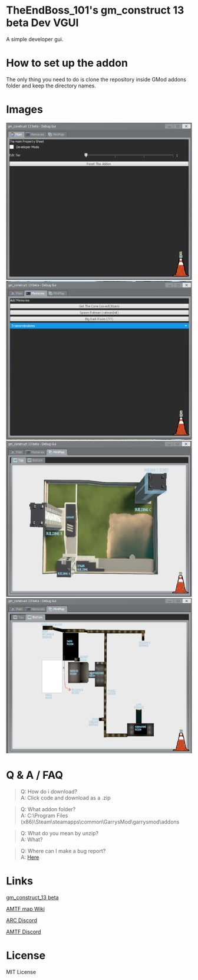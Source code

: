 # TheEndBoss_101's gm_construct 13 beta Dev VGUI

A simple developer gui.

# How to set up the addon

The only thing you need to do is clone the repository inside GMod addons folder and keep the directory names.

# Images

![Main Tab](/img/main.png "Main Tab")  
![Memories Tab](/img/mem.png "Memories Tab")  
![Map Tab](/img/maptop.png "Map Tab")  
![Map Tab](/img/mapbtm.png "Map Tab")

# Q & A / FAQ

> Q: How do i download?  
> A: Click code and download as a .zip

> Q: What addon folder?  
> A: C:\Program Files (x86)\Steam\steamapps\common\GarrysMod\garrysmod\addons

> Q: What do you mean by unzip?  
> A: What?

> Q: Where can I make a bug report?  
> A: [Here](https://github.com/TheEndBoss-101/Teb-gm13b-Developer-Gui/issues)

# Links

[gm_construct_13 beta](https://steamcommunity.com/sharedfiles/filedetails/?id=2553727051)

[AMTF map Wiki](https://gmconstruct-13-beta.fandom.com/wiki/Gm_construct_13_beta_Wiki)

[ARC Discord](https://discord.gg/97UpY3D7XB)

[AMTF Discord](https://discord.gg/dw3rVqMhr7)

# License

MIT License
